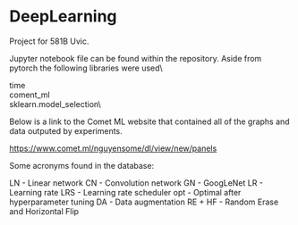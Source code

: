 # DeepLearning
Project for 581B Uvic.

Jupyter notebook file can be found within the repository. Aside from pytorch the following libraries were used\

time\
coment_ml\
sklearn.model_selection\

Below is a link to the Comet ML website that contained all of the graphs and data outputed by experiments.

https://www.comet.ml/nguyensome/dl/view/new/panels

Some acronyms found in the database:

LN - Linear network
CN - Convolution network
GN - GoogLeNet
LR - Learning rate
LRS - Learning rate scheduler
opt - Optimal after hyperparameter tuning
DA - Data augmentation
RE + HF - Random Erase and Horizontal Flip
